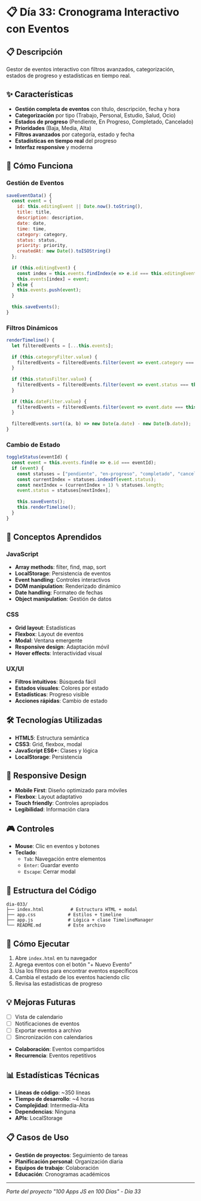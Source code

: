 # 📋 Día 33: Cronograma Interactivo con Eventos

## 📋 Descripción
Gestor de eventos interactivo con filtros avanzados, categorización, estados de progreso y estadísticas en tiempo real.

## ✨ Características
- **Gestión completa de eventos** con título, descripción, fecha y hora
- **Categorización** por tipo (Trabajo, Personal, Estudio, Salud, Ocio)
- **Estados de progreso** (Pendiente, En Progreso, Completado, Cancelado)
- **Prioridades** (Baja, Media, Alta)
- **Filtros avanzados** por categoría, estado y fecha
- **Estadísticas en tiempo real** del progreso
- **Interfaz responsive** y moderna

## 🚀 Cómo Funciona

### Gestión de Eventos
```javascript
saveEventData() {
  const event = {
    id: this.editingEvent || Date.now().toString(),
    title: title,
    description: description,
    date: date,
    time: time,
    category: category,
    status: status,
    priority: priority,
    createdAt: new Date().toISOString()
  };
  
  if (this.editingEvent) {
    const index = this.events.findIndex(e => e.id === this.editingEvent);
    this.events[index] = event;
  } else {
    this.events.push(event);
  }
  
  this.saveEvents();
}
```

### Filtros Dinámicos
```javascript
renderTimeline() {
  let filteredEvents = [...this.events];
  
  if (this.categoryFilter.value) {
    filteredEvents = filteredEvents.filter(event => event.category === this.categoryFilter.value);
  }
  
  if (this.statusFilter.value) {
    filteredEvents = filteredEvents.filter(event => event.status === this.statusFilter.value);
  }
  
  if (this.dateFilter.value) {
    filteredEvents = filteredEvents.filter(event => event.date === this.dateFilter.value);
  }
  
  filteredEvents.sort((a, b) => new Date(a.date) - new Date(b.date));
}
```

### Cambio de Estado
```javascript
toggleStatus(eventId) {
  const event = this.events.find(e => e.id === eventId);
  if (event) {
    const statuses = ["pendiente", "en-progreso", "completado", "cancelado"];
    const currentIndex = statuses.indexOf(event.status);
    const nextIndex = (currentIndex + 1) % statuses.length;
    event.status = statuses[nextIndex];
    
    this.saveEvents();
    this.renderTimeline();
  }
}
```

## 🎯 Conceptos Aprendidos

### JavaScript
- **Array methods**: filter, find, map, sort
- **LocalStorage**: Persistencia de eventos
- **Event handling**: Controles interactivos
- **DOM manipulation**: Renderizado dinámico
- **Date handling**: Formateo de fechas
- **Object manipulation**: Gestión de datos

### CSS
- **Grid layout**: Estadísticas
- **Flexbox**: Layout de eventos
- **Modal**: Ventana emergente
- **Responsive design**: Adaptación móvil
- **Hover effects**: Interactividad visual

### UX/UI
- **Filtros intuitivos**: Búsqueda fácil
- **Estados visuales**: Colores por estado
- **Estadísticas**: Progreso visible
- **Acciones rápidas**: Cambio de estado

## 🛠️ Tecnologías Utilizadas
- **HTML5**: Estructura semántica
- **CSS3**: Grid, flexbox, modal
- **JavaScript ES6+**: Clases y lógica
- **LocalStorage**: Persistencia

## 📱 Responsive Design
- **Mobile First**: Diseño optimizado para móviles
- **Flexbox**: Layout adaptativo
- **Touch friendly**: Controles apropiados
- **Legibilidad**: Información clara

## 🎮 Controles
- **Mouse**: Clic en eventos y botones
- **Teclado**: 
  - `Tab`: Navegación entre elementos
  - `Enter`: Guardar evento
  - `Escape`: Cerrar modal

## 🔧 Estructura del Código
```
dia-033/
├── index.html          # Estructura HTML + modal
├── app.css            # Estilos + timeline
├── app.js             # Lógica + clase TimelineManager
└── README.md          # Este archivo
```

## 🚀 Cómo Ejecutar
1. Abre `index.html` en tu navegador
2. Agrega eventos con el botón "+ Nuevo Evento"
3. Usa los filtros para encontrar eventos específicos
4. Cambia el estado de los eventos haciendo clic
5. Revisa las estadísticas de progreso

## 💡 Mejoras Futuras
- [ ] Vista de calendario
- [ ] Notificaciones de eventos
- [ ] Exportar eventos a archivo
- [ ] Sincronización con calendarios
- **Colaboración**: Eventos compartidos
- **Recurrencia**: Eventos repetitivos

## 📊 Estadísticas Técnicas
- **Líneas de código**: ~350 líneas
- **Tiempo de desarrollo**: ~4 horas
- **Complejidad**: Intermedia-Alta
- **Dependencias**: Ninguna
- **APIs**: LocalStorage

## 📋 Casos de Uso
- **Gestión de proyectos**: Seguimiento de tareas
- **Planificación personal**: Organización diaria
- **Equipos de trabajo**: Colaboración
- **Educación**: Cronogramas académicos

---
*Parte del proyecto "100 Apps JS en 100 Días" - Día 33*
